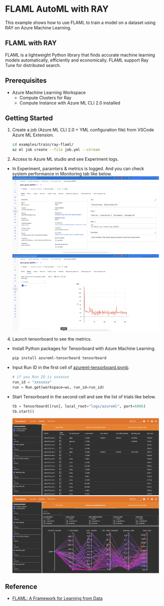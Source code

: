 # FLAML AutoML with RAY

This example shows how to use FLAML to train a model on a dataset using RAY on Azure Machine Learning.

## FLAML with RAY
FLAML is a lightweight Python library that finds accurate machine learning models automatically, efficiently and economically. FLAML support Ray Tune for distributed search.

## Prerequisites
- Azure Machine Learning Workspace
    - Compute Clusters for Ray
    - Compute Instance with Azure ML CLI 2.0 installed

## Getting Started

1. Create a job (Azure ML CLI 2.0 + YML configuration file) from VSCode Azure ML Extension.

    ```bash
    cd examples/train/ray-flaml/
    az ml job create --file job.yml --stream
    ```

3. Access to Azure ML studio and see Experiment logs.
- In Experiment, paramters & metrics is logged. And you can check system performance in Monitoring tab like below.<img src="../../../docs/images/ray-studio-1.png"><img src="../../../docs/images/ray-studio-2.png">

4. Launch tensorboard to see the metrics.
 - Install Python packages for Tensorboard with Azure Machine Learning.

    ```bash
    pip install azureml-tensorboard tensorboard
    ```

 - Input Run ID in the first cell of [azureml-tensorboard.ipynb](azureml-tensorboard.ipynb).

    ```python
    # if you Run ID is xxxxxxx
    run_id = "xxxxxxx"
    run = Run.get(workspace=ws, run_id=run_id)
    ```
- Start Tensorboard in the second cell and see the list of trials like below.

    ```python
    tb = Tensorboard([run], local_root="logs/azureml", port=6006)
    tb.start()
    ```
    <img src="../../../docs/images/flaml-tb-1.png"><img src="../../../docs/images/flaml-tb-2.png">


## Reference

- [FLAML: A Framework for Learning from Data](https://github.com/microsoft/FLAML)